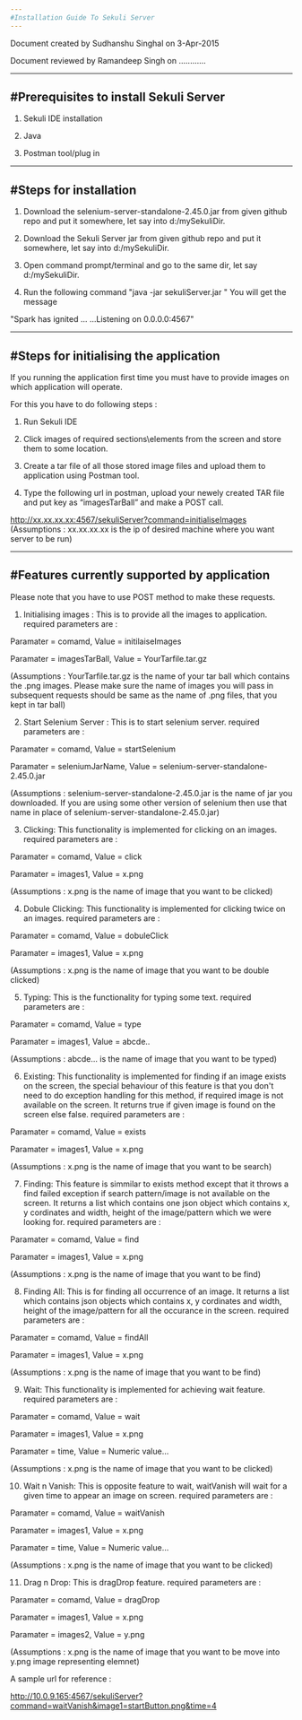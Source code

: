 ```yaml
---
#Installation Guide To Sekuli Server
---
```


Document created by Sudhanshu Singhal on 3-Apr-2015

Document reviewed by Ramandeep Singh on ............

---
#Prerequisites to install Sekuli Server
---
1) Sekuli IDE installation

2) Java

3) Postman tool/plug in

---
#Steps for installation
---
1) Download the selenium-server-standalone-2.45.0.jar from given github repo and put it
somewhere, let say into d:/mySekuliDir.

2) Download the Sekuli Server jar from given github repo and put it
somewhere, let say into d:/mySekuliDir.

3) Open command prompt/terminal and go to the
same dir, let say d:/mySekuliDir.

4) Run the following command "java -jar sekuliServer.jar "
You will get the message 


"Spark has ignited ...
                  ...Listening on 0.0.0.0:4567"


---
#Steps for initialising the application
---
If you running the application first time you must have to provide images on which application will operate.

For this you have to do following steps :

1) Run Sekuli IDE

2) Click images of required sections\elements from the screen and store them to some location.

3) Create a tar file of all those stored image files and upload them to application using Postman tool.

4) Type the following url in postman, upload your newely created TAR file and put key as “imagesTarBall” and make a POST call.


http://xx.xx.xx.xx:4567/sekuliServer?command=initialiseImages
(Assumptions : xx.xx.xx.xx is the ip of desired machine where you want server to be run)

---
#Features currently supported by application
---

Please note that you have to use POST method to make these requests.

1) Initialising images : This is to provide all the images to application.
required parameters are :

Paramater = comamd, Value = initilaiseImages

Paramater = imagesTarBall, Value = YourTarfile.tar.gz

(Assumptions : YourTarfile.tar.gz is the name of your tar ball which contains the .png images. Please make sure the name of images you will pass in subsequent requests should be same as the name of .png files, that you kept in tar ball)

2) Start Selenium Server : This is to start selenium server.
required parameters are :

Paramater = comamd, Value = startSelenium

Paramater = seleniumJarName, Value = selenium-server-standalone-2.45.0.jar

(Assumptions : selenium-server-standalone-2.45.0.jar is the name of jar you downloaded. If you are using some other version of selenium then use that name in place of selenium-server-standalone-2.45.0.jar)

3) Clicking: This functionality is implemented for clicking on an images.
required parameters are :

Paramater = comamd, Value = click

Paramater = images1, Value = x.png

(Assumptions : x.png is the name of image that you want to be clicked)

4) Dobule Clicking: This functionality is implemented for clicking twice on an images.
required parameters are :

Paramater = comamd, Value = dobuleClick

Paramater = images1, Value = x.png

(Assumptions : x.png is the name of image that you want to be double clicked)

5) Typing: This is the functionality for typing some text.
required parameters are :

Paramater = comamd, Value = type

Paramater = images1, Value = abcde..

(Assumptions : abcde... is the name of image that you want to be typed)

6) Existing: This functionality is implemented for finding if an image exists on the screen, the special behaviour of this feature is that you don't need to do exception handling for this method, if required image is not available on the screen. It returns true if given image is found on the screen else false.
required parameters are :

Paramater = comamd, Value = exists

Paramater = images1, Value = x.png

(Assumptions : x.png is the name of image that you want to be search)

7) Finding: This feature is simmilar to exists method except that it throws a find failed exception if search pattern/image is not available on the screen.
It returns a list which contains one json object which contains x, y cordinates and width, height of the image/pattern which we were looking for.
required parameters are :

Paramater = comamd, Value = find

Paramater = images1, Value = x.png

(Assumptions : x.png is the name of image that you want to be find)

8) Finding All: This is for finding all occurrence of an image.
It returns a list which contains json objects which contains x, y cordinates and width, height of the image/pattern for all the occurance in the screen.
required parameters are :

Paramater = comamd, Value = findAll

Paramater = images1, Value = x.png

(Assumptions : x.png is the name of image that you want to be find)

9) Wait: This functionality is implemented for achieving  wait feature.
required parameters are :

Paramater = comamd, Value = wait

Paramater = images1, Value = x.png

Paramater = time, Value = Numeric value…

(Assumptions : x.png is the name of image that you want to be clicked)

10) Wait n Vanish: This is opposite feature to wait, waitVanish will wait for a  given time to appear an image on screen.
required parameters are :

Paramater = comamd, Value = waitVanish

Paramater = images1, Value = x.png

Paramater = time, Value = Numeric value…

(Assumptions : x.png is the name of image that you want to be clicked)

11) Drag n Drop: This is dragDrop feature.
required parameters are :

Paramater = comamd, Value = dragDrop

Paramater = images1, Value = x.png

Paramater = images2, Value = y.png

(Assumptions : x.png is the name of image that you want to be move into y.png image representing elemnet)

A sample url for reference : 

http://10.0.9.165:4567/sekuliServer?command=waitVanish&image1=startButton.png&time=4 



